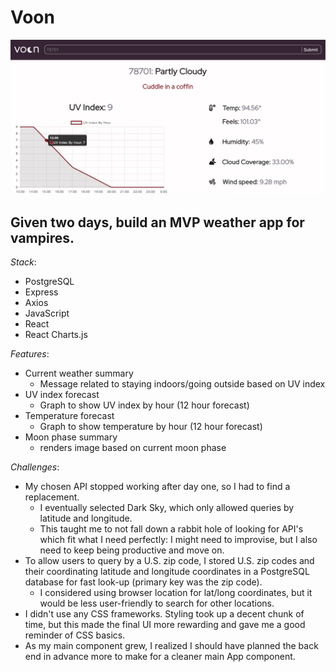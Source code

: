 # Voon #

![Voon weather app](react-client/dist/images/voon.png?raw=true)

## Given two days, build an MVP weather app for vampires. ##

_Stack_: 
* PostgreSQL
* Express
* Axios
* JavaScript
* React
* React Charts.js

_Features_: 
* Current weather summary
    * Message related to staying indoors/going outside based on UV index
* UV index forecast
    * Graph to show UV index by hour (12 hour forecast)
* Temperature forecast
    * Graph to show temperature by hour (12 hour forecast)
* Moon phase summary
    * renders image based on current moon phase

_Challenges_:
* My chosen API stopped working after day one, so I had to find a replacement.
    * I eventually selected Dark Sky, which only allowed queries by latitude and longitude.
    * This taught me to not fall down a rabbit hole of looking for API's which fit what I need perfectly: I might need to improvise, but I also need to keep being productive and move on.
* To allow users to query by a U.S. zip code, I stored U.S. zip codes and their coordinating latitude and longitude coordinates in a PostgreSQL database for fast look-up (primary key was the zip code). 
    * I considered using browser location for lat/long coordinates, but it would be less user-friendly to search for other locations.
* I didn't use any CSS frameworks. Styling took up a decent chunk of time, but this made the final UI more rewarding and gave me a good reminder of CSS basics. 
* As my main component grew, I realized I should have planned the back end in advance more to make for a cleaner main App component. 

